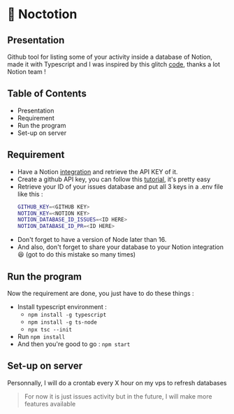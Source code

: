 # 🐙 Noctotion

## Presentation
Github tool for listing some of your activity inside a database of Notion, made it with Typescript and I was inspired by this glitch [code](https://glitch.com/edit/#!/notion-github-sync?path=README.md%3A1%3A0), thanks a lot Notion team ! 


## Table of Contents


- Presentation
- Requirement
- Run the program
- Set-up on server


## Requirement

- Have a Notion [integration](https://www.notion.so/my-integrations) and retrieve the API KEY of it.
- Create a github API key, you can follow this [tutorial](https://docs.github.com/en/authentication/keeping-your-account-and-data-secure/creating-a-personal-access-token), it's pretty easy
- Retrieve your ID of your issues database and put all 3 keys in a .env file like this : 
  ```sh
  GITHUB_KEY=<GITHUB KEY>
  NOTION_KEY=<NOTION KEY>
  NOTION_DATABASE_ID_ISSUES=<ID HERE>
  NOTION_DATABASE_ID_PR=<ID HERE>
  ```
- Don't forget to have a version of Node later than 16.
- And also, don't forget to share your database to your Notion integration 😆 (got to do this mistake so many times)
## Run the program

Now the requirement are done, you just have to do these things :
- Install typescript environment :
     - ```npm install -g typescript```
     - ```npm install -g ts-node```
     - ```npx tsc --init```
- Run ```npm install```
- And then you're good to go : ```npm start```


## Set-up on server

Personnally, I will do a crontab every X hour on my vps to refresh databases

> For now it is just issues activity but in the future, I will make more features available
